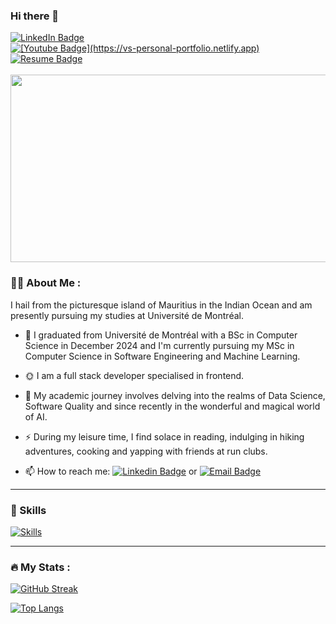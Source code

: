### Hi there 👋

<!--
used tutorial from https://www.sitepoint.com/github-profile-readme/ to create this README


**mildshield14/mildshield14** is a ✨ _special_ ✨ repository because its `README.md` (this file) appears on your GitHub profile.

Here are some ideas to get you started:

- 🔭 I’m currently working on ...
- 🌱 I’m currently learning ...
- 👯 I’m looking to collaborate on ...
- 🤔 I’m looking for help with ...
- 💬 Ask me about ...
- 📫 How to reach me: ...
- 😄 Pronouns: ...
- ⚡ Fun fact: ...
-->
<img src="https://komarev.com/ghpvc/?username=mildshield14&style=flat-square&color=blue" alt=""/>
<div id="badges">
  <a href="https://www.linkedin.com/in/vennilasooben/">
    <img src="https://img.shields.io/badge/LinkedIn-blue?style=for-the-badge&logo=linkedin&logoColor=white" alt="LinkedIn Badge"/>
  </a>
  <a href="https://vs-personal-portfolio.netlify.app">
    <img src="https://img.shields.io/badge/Personal Website-red?style=for-the-badge&logo=computer&logoColor=white" alt="[Youtube Badge](https://vs-personal-portfolio.netlify.app)"/>
  </a>
  <a href="https://vs-personal-portfolio.netlify.app/#resume">
    <img src="https://img.shields.io/badge/Resume-PDF-E34F26?style=for-the-badge&logo=adobe&logoColor=white" alt="Resume Badge"/>
  </a>
</div>

<br>

<div align="center">

  <img src="https://media.giphy.com/media/3o6ZsXhBzpoRApBkPK/giphy.gif" width="600" height="300"/>
</div>

### :woman_technologist: About Me :
I hail from the picturesque island of Mauritius in the Indian Ocean and am presently pursuing my studies at Université de Montréal.

- 🏫  I graduated from Université de Montréal with a BSc in Computer Science in December 2024 and I'm currently pursuing my MSc in Computer Science in Software Engineering and Machine Learning.
  
- 🌞  I am a full stack developer specialised in frontend.

- :seedling: My academic journey involves delving into the realms of Data Science, Software Quality and since recently in the wonderful and magical world of AI.

- :zap: During my leisure time, I find solace in reading, indulging in hiking adventures, cooking and yapping with friends at run clubs.

- :mailbox: How to reach me: [![Linkedin Badge](https://img.shields.io/badge/-linkedin-blue?style=flat&logo=Linkedin&logoColor=white)](https://www.linkedin.com/in/vennilasooben/) or [![Email Badge](https://img.shields.io/badge/-Email-green?style=flat&logo=Outlook&logoColor=white)](mailto:vennila.sooben@umontreal.ca)

---

### 🌟 Skills
[![Skills](https://skillicons.dev/icons?i=js,ts,vue,react,nodejs,express,postgres,mysql,sass,redis,docker,git,linux,python,java,mongodb,figma,php,vite,html,css,bitbucket,bootstrap,idea,vscode,jquery,notion,npm,yarn,nuxtjs,postman,redux,tailwind,latex)](https://skillicons.dev)

---

### :fire: My Stats :
[![GitHub Streak](http://github-readme-streak-stats.herokuapp.com?user=mildshield14&theme=dark&background=000000)](https://git.io/streak-stats)

[![Top Langs](https://github-readme-stats.vercel.app/api/top-langs/?username=mildshield14&layout=compact&theme=vision-friendly-dark)](https://github.com/anuraghazra/github-readme-stats)
